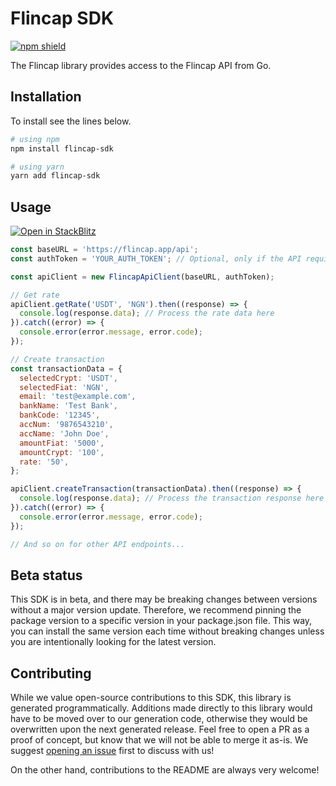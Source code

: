 # Flincap SDK

[![npm shield](https://img.shields.io/npm/v/flincap-sdk)](https://www.npmjs.com/package/flincap-sdk)

The Flincap library provides access to the Flincap API from Go.

## Installation
To install see the lines below.

```sh
# using npm
npm install flincap-sdk

# using yarn
yarn add flincap-sdk
```

## Usage

[![Open in StackBlitz](https://developer.stackblitz.com/img/open_in_stackblitz.svg)](https://stackblitz.com/github/Flincap/flincap-sdk/tree/main/examples/backend)
<!-- [![Open in StackBlitz](https://developer.stackblitz.com/img/open_in_stackblitz.svg)](https://stackblitz.com/edit/raven-typescript-example-yrzyda?file=app.ts&view=editor) -->

```js
const baseURL = 'https://flincap.app/api';
const authToken = 'YOUR_AUTH_TOKEN'; // Optional, only if the API requires authentication

const apiClient = new FlincapApiClient(baseURL, authToken);

// Get rate
apiClient.getRate('USDT', 'NGN').then((response) => {
  console.log(response.data); // Process the rate data here
}).catch((error) => {
  console.error(error.message, error.code);
});

// Create transaction
const transactionData = {
  selectedCrypt: 'USDT',
  selectedFiat: 'NGN',
  email: 'test@example.com',
  bankName: 'Test Bank',
  bankCode: '12345',
  accNum: '9876543210',
  accName: 'John Doe',
  amountFiat: '5000',
  amountCrypt: '100',
  rate: '50',
};

apiClient.createTransaction(transactionData).then((response) => {
  console.log(response.data); // Process the transaction response here
}).catch((error) => {
  console.error(error.message, error.code);
});

// And so on for other API endpoints...
```

## Beta status

This SDK is in beta, and there may be breaking changes between versions without a major version update. Therefore, we recommend pinning the package version to a specific version in your package.json file. This way, you can install the same version each time without breaking changes unless you are intentionally looking for the latest version.

## Contributing

While we value open-source contributions to this SDK, this library is generated programmatically. Additions made directly to this library would have to be moved over to our generation code, otherwise they would be overwritten upon the next generated release. Feel free to open a PR as a proof of concept, but know that we will not be able to merge it as-is. We suggest [opening an issue](https://github.com/flincap/flincap-sdk) first to discuss with us!

On the other hand, contributions to the README are always very welcome!